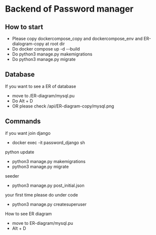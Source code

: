 # Backend of Password manager

## How to start

- Please copy dockercompose_copy and dockercompose_env and ER-dialogram-copy at root dir
- Do docker compose up -d --build
- Do python3 manage.py makemigrations
- Do python3 manage.py migrate

## Database

If you want to see a ER of database

- move to /ER-diagram/mysql.pu
- Do Alt + D
- OR please check /api/ER-diagram-copy/mysql.png

## Commands

if you want join django

- docker exec -it  password_django sh

python update

- python3 manage.py makemigrations
- python3 manage.py migrate

seeder

- python3 manage.py post_initial.json

your first time please do under code

- python3 manage.py createsuperuser

How to see ER diagram

- move to ER-diagram/mysql.pu
- Alt + D
